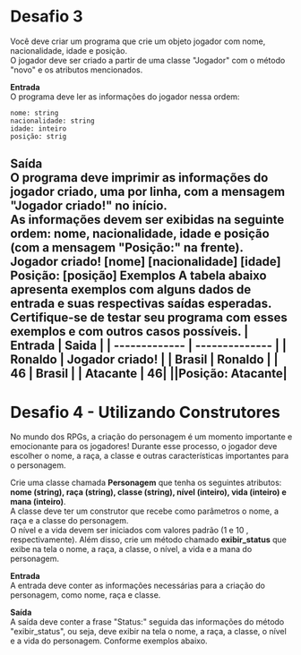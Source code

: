 # Desafio 3
Você deve criar um programa que crie um objeto jogador com nome, nacionalidade, idade e posição.<br/>O jogador deve ser criado a partir de uma classe "Jogador" com o método "novo" e os atributos mencionados.

**Entrada** <br/>O programa deve ler as informações do jogador nessa ordem: 
```
nome: string
nacionalidade: string
idade: inteiro
posição: strig
```
**Saída** <br/> O programa deve imprimir as informações do jogador criado, uma por linha, com a mensagem "Jogador criado!" no início.<br/>As informações devem ser exibidas na seguinte ordem: nome, nacionalidade, idade e posição (com a mensagem "Posição:" na frente).<br/> 
Jogador criado!
[nome]
[nacionalidade]
[idade]
Posição: [posição]
**Exemplos**
A tabela abaixo apresenta exemplos com alguns dados de entrada e suas respectivas saídas esperadas. Certifique-se de testar seu programa com esses exemplos e com outros casos possíveis.
| Entrada       | Saida  |
| ------------- | -------------- |
| Ronaldo         | Jogador criado!      |
| Brasil       | Ronaldo       |
| 46        | Brasil |
| Atacante        | 46|
||Posição: Atacante|
---
# Desafio 4 - Utilizando Construtores
No mundo dos RPGs, a criação do personagem é um momento importante e emocionante para os jogadores! Durante esse processo, o jogador deve escolher o nome, a raça, a classe e outras características importantes para o personagem.

Crie uma classe chamada **Personagem** que tenha os seguintes atributos: **nome (string), raça (string), classe (string), nível (inteiro), vida (inteiro) e mana (inteiro)**.<br/>A classe deve ter um construtor que recebe como parâmetros o nome, a raça e a classe do personagem.<br/>O nível e a vida devem ser iniciados com valores padrão (1 e 10 , respectivamente). Além disso, crie um método chamado **exibir_status** que exibe na tela o nome, a raça, a classe, o nível, a vida e a mana do personagem.

**Entrada** <br/> A entrada deve conter as informações necessárias para a criação do personagem, como nome, raça e classe.

**Saída** <br/>
A saída deve conter a frase "Status:" seguida das informações do método "exibir_status", ou seja, deve exibir na tela o nome, a raça, a classe, o nível e a vida do personagem. Conforme exemplos abaixo.
